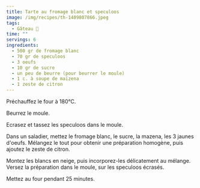 ```yaml
---
title: Tarte au fromage blanc et speculoos
image: /img/recipes/th-1489807866.jpeg
tags:
  - Gâteau 🍰
time: ""
servings: 6
ingredients:
  - 500 gr de fromage blanc
  - 70 gr de speculoos
  - 3 oeufs
  - 10 gr de sucre
  - un peu de beurre (pour beurrer le moule)
  - 1 c. à soupe de maïzena
  - 1 zeste de citron
---
```

Préchauffez le four à 180°C.

Beurrez le moule.

Ecrasez et tassez les speculoos dans le moule.

Dans un saladier, mettez le fromage blanc, le sucre, la mazena, les 3 jaunes d'oeufs. Mélangez le tout pour obtenir une préparation homogène, puis ajoutez le zeste de citron.

Montez les blancs en neige, puis incorporez-les délicatement au mélange. Versez la préparation dans le moule, sur les speculoos écrasés.

Mettez au four pendant 25 minutes.